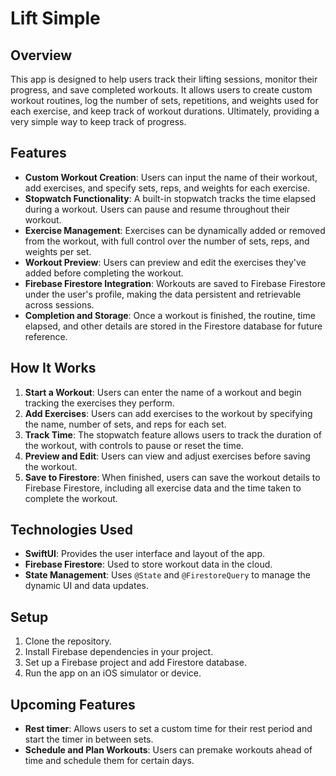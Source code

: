 # Lift Simple

## Overview

This app is designed to help users track their lifting sessions, monitor their progress, and save completed workouts. It allows users to create custom workout routines, log the number of sets, repetitions, and weights used for each exercise, and keep track of workout durations. Ultimately, providing a very simple way to keep track of progress.

## Features

- **Custom Workout Creation**: Users can input the name of their workout, add exercises, and specify sets, reps, and weights for each exercise.
- **Stopwatch Functionality**: A built-in stopwatch tracks the time elapsed during a workout. Users can pause and resume throughout their workout.
- **Exercise Management**: Exercises can be dynamically added or removed from the workout, with full control over the number of sets, reps, and weights per set.
- **Workout Preview**: Users can preview and edit the exercises they've added before completing the workout.
- **Firebase Firestore Integration**: Workouts are saved to Firebase Firestore under the user's profile, making the data persistent and retrievable across sessions.
- **Completion and Storage**: Once a workout is finished, the routine, time elapsed, and other details are stored in the Firestore database for future reference.

## How It Works

1. **Start a Workout**: Users can enter the name of a workout and begin tracking the exercises they perform.
2. **Add Exercises**: Users can add exercises to the workout by specifying the name, number of sets, and reps for each set. 
3. **Track Time**: The stopwatch feature allows users to track the duration of the workout, with controls to pause or reset the time.
4. **Preview and Edit**: Users can view and adjust exercises before saving the workout.
5. **Save to Firestore**: When finished, users can save the workout details to Firebase Firestore, including all exercise data and the time taken to complete the workout.

## Technologies Used

- **SwiftUI**: Provides the user interface and layout of the app.
- **Firebase Firestore**: Used to store workout data in the cloud.
- **State Management**: Uses `@State` and `@FirestoreQuery` to manage the dynamic UI and data updates.

## Setup

1. Clone the repository.
2. Install Firebase dependencies in your project.
3. Set up a Firebase project and add Firestore database.
4. Run the app on an iOS simulator or device.

## Upcoming Features

- **Rest timer**: Allows users to set a custom time for their rest period and start the timer in between sets.
- **Schedule and Plan Workouts**: Users can premake workouts ahead of time and schedule them for certain days.
